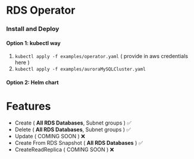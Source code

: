 # RDS Operator
### Install and Deploy 

#### Option 1: kubectl way
1. `kubectl apply -f examples/operator.yaml` ( provide in aws credentials here )
2. `kubectl apply -f examples/auroraMySQLCluster.yaml`

#### Option 2: Helm chart


# Features
- Create ( **All RDS Databases**, Subnet groups ) :white_check_mark:
- Delete ( **All RDS Databases**, Subnet groups ) :white_check_mark:
- Update ( COMING SOON ) :x:
- Create From RDS Snapshot ( **All RDS Databases** ) :white_check_mark:
- CreateReadReplica ( COMING SOON ) :x:


